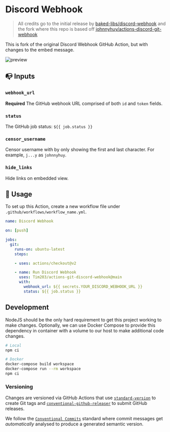 # Discord Webhook

> All credits go to the initial release by [baked-libs/discord-webhook](https://github.com/baked-libs/discord-webhook)
> and the fork where this repo is based off [johnnyhuy/actions-discord-git-webhook](https://github.com/johnnyhuy/actions-discord-git-webhook)

This is fork of the original Discord Webhook GitHub Action, but with changes to the embed message.

![preview](./docs/preview.png)

## :mailbox_with_no_mail: Inputs

### `webhook_url`

**Required** The GitHub webhook URL comprised of both `id` and `token` fields.

### `status`

The GitHub job status: `${{ job.status }}`

### `censor_username`

Censor username with by only showing the first and last character. For example, `j...y` as `johnnyhuy`.

### `hide_links`

Hide links on embedded view.

## :scroll: Usage

To set up this Action, create a new workflow file under `.github/workflows/workflow_name.yml`.

```yaml
name: Discord Webhook

on: [push]

jobs:
  git:
    runs-on: ubuntu-latest
    steps:

    - uses: actions/checkout@v2

    - name: Run Discord Webhook
      uses: Tim203/actions-git-discord-webhook@main 
      with:
        webhook_url: ${{ secrets.YOUR_DISCORD_WEBHOOK_URL }}
        status: ${{ job.status }}

```

## Development

NodeJS should be the only hard requirement to get this project working to make changes. Optionally, we can use Docker Compose to provide this dependency in container with a volume to our host to make additional code changes.

```bash
# Local
npm ci

# Docker
docker-compose build workspace
docker-compose run --rm workspace
npm ci
```

### Versioning

Changes are versioned via GitHub Actions that use [`standard-version`](https://github.com/conventional-changelog/standard-version) to create Git tags and [`conventional-github-releaser`](https://github.com/conventional-changelog/releaser-tools/tree/master/packages/conventional-github-releaser) to submit GitHub releases.

We follow the [`Conventional Commits`](https://www.conventionalcommits.org/en/v1.0.0/#summary) standard where commit messages get *automatically* analysed to produce a generated semantic version.
